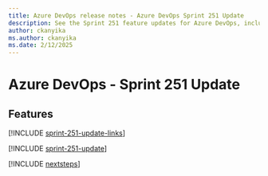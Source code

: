 ```yaml
---
title: Azure DevOps release notes - Azure DevOps Sprint 251 Update
description: See the Sprint 251 feature updates for Azure DevOps, including next steps.
author: ckanyika
ms.author: ckanyika
ms.date: 2/12/2025
---
```


# Azure DevOps - Sprint 251 Update

## Features

[!INCLUDE [sprint-251-update-links](../includes/general/sprint-251-update-links.md)]

[!INCLUDE [sprint-251-update](../includes/general/sprint-251-update.md)]

[!INCLUDE [nextsteps](../includes/nextsteps.md)]
